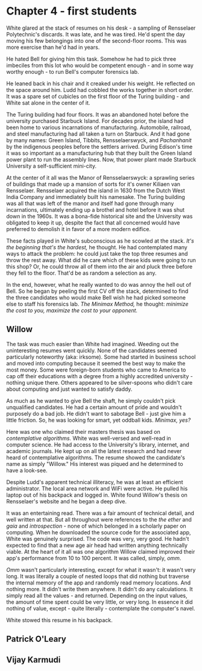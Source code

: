 # Chapter 4 - first students

White glared at the stack of resumes on his desk - a sampling of Rensselaer Polytechnic's discards.  It was late, and he was tired. He'd spent the day moving his few belongings into one of the second-floor rooms. This was more exercise than he'd had in years. 

He hated Bell for giving him this task. Somehow he had to pick three imbeciles from this lot who would be competent enough - and in some way worthy enough - to run Bell's computer forensics lab.

He leaned back in his chair and it creaked under his weight. He reflected on the space around him. Ludd had cobbled the works together in short order. It was a spare set of cubicles on the first floor of the Turing building - and White sat alone in the center of it.

The Turing building had four floors. It was an abandoned hotel before the university purchased Starbuck Island. For decades prior, the island had been home to various incarnations of manufacturing. Automobile, railroad, and steel manufacturing had all taken a turn on Starbuck. And it had gone by many names: Green Island, Tibbits, Rensselaerswyck, and _Pachanhanit_ by the indigenous peoples before the settlers arrived. During Edison's time it was so important as a manufacturing hub that they built the Green Island power plant to run the assembly lines. Now, that power plant made Starbuck University a self-sufficient mini-city.

At the center of it all was the Manor of Rensselaerswyck: a sprawling series of buildings that made up a mansion of sorts for it's owner Kiliaen van Rensselaer. Rensselaer acquired the island in 1630 from the Dutch West India Company and immediately built his namesake. The Turing building was all that was left of the manor and itself had gone through many incarnations, ultimately ending up a brothel and hotel before it was shut down in the 1960s. It was a bona-fide historical site and the University was obligated to keep it up, despite the fact that all concerned would have preferred to demolish it in favor of a more modern edifice.

These facts played in White's subconscious as he scowled at the stack. _It's the beginning that's the hardest,_ he thought. He had contemplated many ways to attack the problem: he could just take the top three resumes and throw the rest away. What did he care which of these kids were going to run this shop? Or, he could throw all of them into the air and pluck three before they fell to the floor. That'd be as random a selection as any. 

In the end, however, what he really wanted to do was annoy the hell out of Bell. So he began by peeling the first CV off the stack, determined to find the three candidates who would make Bell wish he had picked someone else to staff his forensics lab. _The Minimax Method,_ he thought: _minimize the cost to you, maximize the cost to your opponent._

## Willow

The task was much easier than White had imagined. Weeding out the uninteresting resumes went quickly. None of the candidates seemed particularly noteworthy (aka: irksome). Some had started in business school and moved into computing because it seemed the best way to make the most money. Some were foreign-born students who came to America to cap off their educations with a degree from a highly accredited university - nothing unique there. Others appeared to be silver-spoons who didn't care about computing and just wanted to satisfy daddy.

As much as he wanted to give Bell the shaft, he simply couldn't pick unqualified candidates. He had a certain amount of pride and wouldn't purposely do a bad job. He didn't want to sabotage Bell - just give him a little friction. So, he was looking for smart, yet oddball kids. _Minimax, yes?_

Here was one who claimed their masters thesis was based on _contemplative algorithms._ White was well-versed and well-read in computer science. He had access to the University's library, internet, and academic journals. He kept up on all the latest research and had never heard of contemplative algorithms. The resume showed the candidate's name as simply "Willow." His interest was piqued and he determined to have a look-see.

Despite Ludd's apparent technical illiteracy, he was at least an efficient administrator. The local area network and WiFi were active. He pulled his laptop out of his backpack and logged in. White found Willow's thesis on Rensselaer's website and he began a deep dive.

It was an entertaining read. There was a fair amount of technical detail, and well written at that. But all throughout were references to the _the ether_ and _gaia_ and _introspection_ - none of which belonged in a scholarly paper on computing. When he downloaded the source code for the associated app, White was genuinely surprised. The code was very, very good.  He hadn't expected to find that a new age air head had written anything technically viable. At the heart of it all was one algorithm Willow claimed improved their app's performance from 10 to 100 percent. It was called, simply, _omm_.

_Omm_ wasn't particularly interesting, except for what it wasn't: it wasn't very long. It was literally a couple of nested loops that did nothing but traverse the internal memory of the app and randomly read memory locations. And nothing more. It didn't write them anywhere. It didn't do any calculations. It simply read all the values - and returned. Depending on the input values, the amount of time spent could be very little, or very long. In essence it did nothing of value, except - quite literally - contemplate the computer's navel.

White stowed this resume in his backpack.

## Patrick O'Leary

## Vijay Karmudi
<!--stackedit_data:
eyJoaXN0b3J5IjpbNTIxODMzNjA3LDg0MTg1Nzg0XX0=
-->